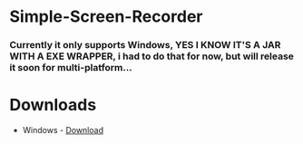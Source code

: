 # Simple-Screen-Recorder

### Currently it only supports Windows, YES I KNOW IT'S A JAR WITH A EXE WRAPPER, i had to do that for now, but will release it soon for multi-platform...

# Downloads
- Windows - <a href="https://github.com/sahilbest999/Simple-Screen-Recorder/releases/tag/1.0"> Download</a>

